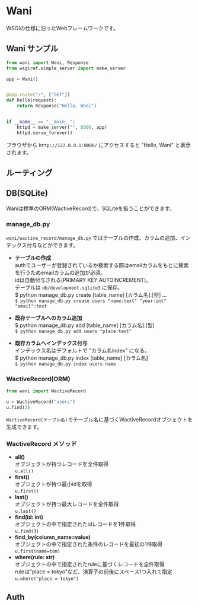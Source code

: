 # Wani
WSGIの仕様に沿ったWebフレームワークです。  

## Wani サンプル
```Python
from wani import Wani, Response
from wsgiref.simple_server import make_server

app = Wani()


@app.route("/", ["GET"])
def hello(request):
    return Response("Hello, Wani")


if __name__ == "__main__":
    httpd = make_server("", 8000, app)
    httpd.serve_forever()
```
ブラウザから `http://127.0.0.1:8000/` にアクセスすると "Hello, Wani" と表示されます。

## ルーティング


## DB(SQLite)
Waniは標準のORM(WactiveRecord)で、SQLiteを扱うことができます。

### manage_db.py
`wani/wactive_record/manage_db.py` ではテーブルの作成、カラムの追加、インデックス付与などができます。  

* <B>テーブルの作成</B>  
authでユーザーが登録されているか検索する際はemailカラムをもとに検索を行うためemailカラムの追加が必須。  
idは自動付与される(PRIMARY KEY AUTOINCREMENT)。  
テーブルは `db/development.sqlite3` に保存。  
$ python manage_db.py create [table_name] [カラム名]:[型] ...  
`$ python manage_db.py create users "name:text" "year:int" "email":text`  

* <B>既存テーブルへのカラム追加</B>  
$ python manage_db.py add [table_name] [カラム名]:[型]  
`$ python manage_db.py add users "place:text"`    

* <B>既存カラムへインデックス付与</B>  
インデックス名はデフォルトで "カラム名index" になる。    
$ python manage_db.py index [table_name] [カラム名]  
`$ python manage_db.py index users name`  


### WactiveRecord(ORM)

```Python
from wani import WactiveRecord

u = WactiveRecord("users")
u.find(2)
```
`WactiveRecord(テーブル名)`でテーブル名に基づくWactiveRecordオブジェクトを生成できます。  

### WactiveRecord メソッド
* <b>all()</b>  
オブジェクトが持つレコードを全件取得  
`u.all()`
* <b>first()</b>  
オブジェクトが持つ最小idを取得  
`u.first()`
* <b>last()</b>  
オブジェクトが持つ最大レコードを全件取得  
`u.last()`
* <b>find(id: int)</b>  
オブジェクトの中で指定されたidレコードを1件取得  
`u.find(3)`
* <b>find_by(column_name=value)</b>  
オブジェクトの中で指定された条件のレコードを最初の1件取得  
`u.first(name=tom)`
* <b>where(rule: str)</b>  
オブジェクトの中で指定されたruleに基づくレコードを全件取得  
ruleは"place = tokyo"など、演算子の前後にスペース1つ入れて指定  
`u.where("place = tokyo")`

## Auth
